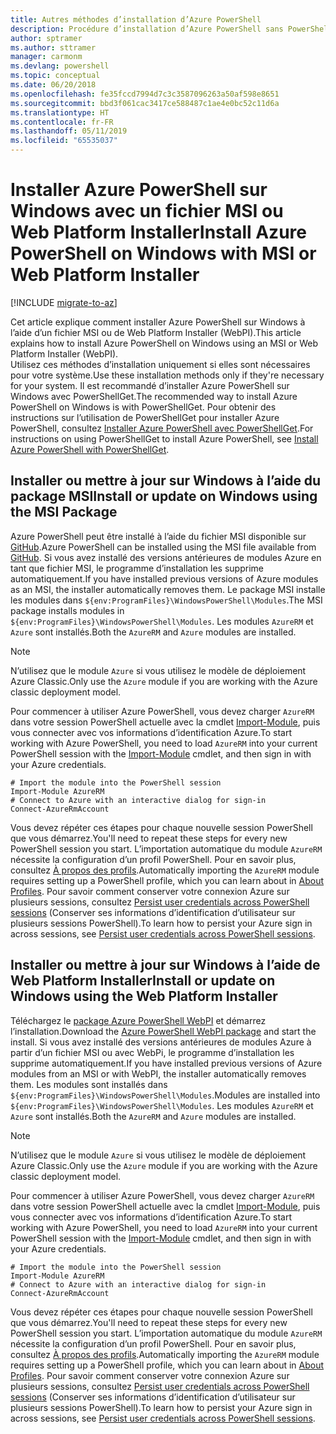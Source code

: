 ```yaml
---
title: Autres méthodes d’installation d’Azure PowerShell
description: Procédure d’installation d’Azure PowerShell sans PowerShellGet
author: sptramer
ms.author: sttramer
manager: carmonm
ms.devlang: powershell
ms.topic: conceptual
ms.date: 06/20/2018
ms.openlocfilehash: fe35fccd7994d7c3c3587096263a50af598e8651
ms.sourcegitcommit: bbd3f061cac3417ce588487c1ae4e0bc52c11d6a
ms.translationtype: HT
ms.contentlocale: fr-FR
ms.lasthandoff: 05/11/2019
ms.locfileid: "65535037"
---
```

# <a name="install-azure-powershell-on-windows-with-msi-or-web-platform-installer"></a><span data-ttu-id="f48ca-103">Installer Azure PowerShell sur Windows avec un fichier MSI ou Web Platform Installer</span><span class="sxs-lookup"><span data-stu-id="f48ca-103">Install Azure PowerShell on Windows with MSI or Web Platform Installer</span></span>

[!INCLUDE [migrate-to-az](../includes/migrate-to-az.md)]

<span data-ttu-id="f48ca-104">Cet article explique comment installer Azure PowerShell sur Windows à l’aide d’un fichier MSI ou de Web Platform Installer (WebPI).</span><span class="sxs-lookup"><span data-stu-id="f48ca-104">This article explains how to install Azure PowerShell on Windows using an MSI or Web Platform Installer (WebPI).</span></span>  
<span data-ttu-id="f48ca-105">Utilisez ces méthodes d’installation uniquement si elles sont nécessaires pour votre système.</span><span class="sxs-lookup"><span data-stu-id="f48ca-105">Use these installation methods only if they're necessary for your system.</span></span> <span data-ttu-id="f48ca-106">Il est recommandé d’installer Azure PowerShell sur Windows avec PowerShellGet.</span><span class="sxs-lookup"><span data-stu-id="f48ca-106">The recommended way to install Azure PowerShell on Windows is with PowerShellGet.</span></span> <span data-ttu-id="f48ca-107">Pour obtenir des instructions sur l’utilisation de PowerShellGet pour installer Azure PowerShell, consultez [Installer Azure PowerShell avec PowerShellGet](install-azurerm-ps.md).</span><span class="sxs-lookup"><span data-stu-id="f48ca-107">For instructions on using PowerShellGet to install Azure PowerShell, see [Install Azure PowerShell with PowerShellGet](install-azurerm-ps.md).</span></span>

## <a name="install-or-update-on-windows-using-the-msi-package"></a><span data-ttu-id="f48ca-108">Installer ou mettre à jour sur Windows à l’aide du package MSI</span><span class="sxs-lookup"><span data-stu-id="f48ca-108">Install or update on Windows using the MSI Package</span></span>

<span data-ttu-id="f48ca-109">Azure PowerShell peut être installé à l’aide du fichier MSI disponible sur [GitHub](https://github.com/Azure/azure-powershell/releases/tag/v5.7.0-April2018).</span><span class="sxs-lookup"><span data-stu-id="f48ca-109">Azure PowerShell can be installed using the MSI file available from [GitHub](https://github.com/Azure/azure-powershell/releases/tag/v5.7.0-April2018).</span></span> <span data-ttu-id="f48ca-110">Si vous avez installé des versions antérieures de modules Azure en tant que fichier MSI, le programme d’installation les supprime automatiquement.</span><span class="sxs-lookup"><span data-stu-id="f48ca-110">If you have installed previous versions of Azure modules as an MSI, the installer automatically removes them.</span></span> <span data-ttu-id="f48ca-111">Le package MSI installe les modules dans `${env:ProgramFiles}\WindowsPowerShell\Modules`.</span><span class="sxs-lookup"><span data-stu-id="f48ca-111">The MSI package installs modules in `${env:ProgramFiles}\WindowsPowerShell\Modules`.</span></span> <span data-ttu-id="f48ca-112">Les modules `AzureRM` et `Azure` sont installés.</span><span class="sxs-lookup"><span data-stu-id="f48ca-112">Both the `AzureRM` and `Azure` modules are installed.</span></span>

> [!NOTE]
> <span data-ttu-id="f48ca-113">N’utilisez que le module `Azure` si vous utilisez le modèle de déploiement Azure Classic.</span><span class="sxs-lookup"><span data-stu-id="f48ca-113">Only use the `Azure` module if you are working with the Azure classic deployment model.</span></span>

<span data-ttu-id="f48ca-114">Pour commencer à utiliser Azure PowerShell, vous devez charger `AzureRM` dans votre session PowerShell actuelle avec la cmdlet [Import-Module](/powershell/module/Microsoft.PowerShell.Core/Import-Module), puis vous connecter avec vos informations d’identification Azure.</span><span class="sxs-lookup"><span data-stu-id="f48ca-114">To start working with Azure PowerShell, you need to load `AzureRM` into your current PowerShell session with the [Import-Module](/powershell/module/Microsoft.PowerShell.Core/Import-Module) cmdlet, and then sign in with your Azure credentials.</span></span>

```powershell-interactive
# Import the module into the PowerShell session
Import-Module AzureRM
# Connect to Azure with an interactive dialog for sign-in
Connect-AzureRmAccount
```

<span data-ttu-id="f48ca-115">Vous devez répéter ces étapes pour chaque nouvelle session PowerShell que vous démarrez.</span><span class="sxs-lookup"><span data-stu-id="f48ca-115">You'll need to repeat these steps for every new PowerShell session you start.</span></span> <span data-ttu-id="f48ca-116">L’importation automatique du module `AzureRM` nécessite la configuration d’un profil PowerShell. Pour en savoir plus, consultez [À propos des profils](/powershell/module/microsoft.powershell.core/about/about_profiles).</span><span class="sxs-lookup"><span data-stu-id="f48ca-116">Automatically importing the `AzureRM` module requires setting up a PowerShell profile, which you can learn about in [About Profiles](/powershell/module/microsoft.powershell.core/about/about_profiles).</span></span>
<span data-ttu-id="f48ca-117">Pour savoir comment conserver votre connexion Azure sur plusieurs sessions, consultez [Persist user credentials across PowerShell sessions](context-persistence.md) (Conserver ses informations d’identification d’utilisateur sur plusieurs sessions PowerShell).</span><span class="sxs-lookup"><span data-stu-id="f48ca-117">To learn how to persist your Azure sign in across sessions, see [Persist user credentials across PowerShell sessions](context-persistence.md).</span></span>

## <a name="install-or-update-on-windows-using-the-web-platform-installer"></a><span data-ttu-id="f48ca-118">Installer ou mettre à jour sur Windows à l’aide de Web Platform Installer</span><span class="sxs-lookup"><span data-stu-id="f48ca-118">Install or update on Windows using the Web Platform Installer</span></span>

<span data-ttu-id="f48ca-119">Téléchargez le [package Azure PowerShell WebPI](http://aka.ms/webpi-azps) et démarrez l’installation.</span><span class="sxs-lookup"><span data-stu-id="f48ca-119">Download the [Azure PowerShell WebPI package](http://aka.ms/webpi-azps) and start the install.</span></span> <span data-ttu-id="f48ca-120">Si vous avez installé des versions antérieures de modules Azure à partir d’un fichier MSI ou avec WebPi, le programme d’installation les supprime automatiquement.</span><span class="sxs-lookup"><span data-stu-id="f48ca-120">If you have installed previous versions of Azure modules from an MSI or with WebPI, the installer automatically removes them.</span></span> <span data-ttu-id="f48ca-121">Les modules sont installés dans `${env:ProgramFiles}\WindowsPowerShell\Modules`.</span><span class="sxs-lookup"><span data-stu-id="f48ca-121">Modules are installed into `${env:ProgramFiles}\WindowsPowerShell\Modules`.</span></span> <span data-ttu-id="f48ca-122">Les modules `AzureRM` et `Azure` sont installés.</span><span class="sxs-lookup"><span data-stu-id="f48ca-122">Both the `AzureRM` and `Azure` modules are installed.</span></span>

> [!NOTE]
> <span data-ttu-id="f48ca-123">N’utilisez que le module `Azure` si vous utilisez le modèle de déploiement Azure Classic.</span><span class="sxs-lookup"><span data-stu-id="f48ca-123">Only use the `Azure` module if you are working with the Azure classic deployment model.</span></span>

<span data-ttu-id="f48ca-124">Pour commencer à utiliser Azure PowerShell, vous devez charger `AzureRM` dans votre session PowerShell actuelle avec la cmdlet [Import-Module](/powershell/module/Microsoft.PowerShell.Core/Import-Module), puis vous connecter avec vos informations d’identification Azure.</span><span class="sxs-lookup"><span data-stu-id="f48ca-124">To start working with Azure PowerShell, you need to load `AzureRM` into your current PowerShell session with the [Import-Module](/powershell/module/Microsoft.PowerShell.Core/Import-Module) cmdlet, and then sign in with your Azure credentials.</span></span>

```powershell-interactive
# Import the module into the PowerShell session
Import-Module AzureRM
# Connect to Azure with an interactive dialog for sign-in
Connect-AzureRmAccount
```

<span data-ttu-id="f48ca-125">Vous devez répéter ces étapes pour chaque nouvelle session PowerShell que vous démarrez.</span><span class="sxs-lookup"><span data-stu-id="f48ca-125">You'll need to repeat these steps for every new PowerShell session you start.</span></span> <span data-ttu-id="f48ca-126">L’importation automatique du module `AzureRM` nécessite la configuration d’un profil PowerShell. Pour en savoir plus, consultez [À propos des profils](/powershell/module/microsoft.powershell.core/about/about_profiles).</span><span class="sxs-lookup"><span data-stu-id="f48ca-126">Automatically importing the `AzureRM` module requires setting up a PowerShell profile, which you can learn about in [About Profiles](/powershell/module/microsoft.powershell.core/about/about_profiles).</span></span>
<span data-ttu-id="f48ca-127">Pour savoir comment conserver votre connexion Azure sur plusieurs sessions, consultez [Persist user credentials across PowerShell sessions](context-persistence.md) (Conserver ses informations d’identification d’utilisateur sur plusieurs sessions PowerShell).</span><span class="sxs-lookup"><span data-stu-id="f48ca-127">To learn how to persist your Azure sign in across sessions, see [Persist user credentials across PowerShell sessions](context-persistence.md).</span></span>